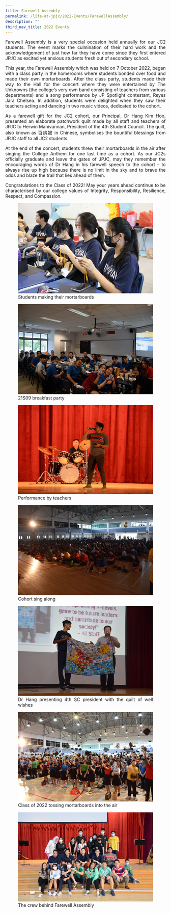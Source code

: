 ```yaml
---
title: Farewell Assembly
permalink: /life-at-jpjc/2022-Events/FarewellAssembly/
description: ""
third_nav_title: 2022 Events
---
```

<div align=justify>
	
<p>Farewell Assembly is a very special occasion held annually for our JC2 students. The event marks the culmination of their hard work and the acknowledgement of just how far they have come since they first entered JPJC as excited yet anxious students fresh out of secondary school.</p>

<p>This year, the Farewell Assembly which was held on 7 October 2022, began with a class party in the homerooms where students bonded over food and made their own mortarboards. After the class party, students made their way to the Hall for the concert where they were entertained by The Unknowns (the college’s very own band consisting of teachers from various departments) and a song performance by JP Spotlight contestant, Reyes Jara Chelsea. In addition, students were delighted when they saw their teachers acting and dancing in two music videos, dedicated to the cohort.</p>

<p>As a farewell gift for the JC2 cohort, our Principal, Dr Hang Kim Hoo, presented an elaborate patchwork quilt made by all staff and teachers of JPJC to Herwin Manivannan, President of the 4th Student Council. The quilt, also known as 百纳被 in Chinese, symbolises the bountiful blessings from JPJC staff to all JC2 students.</p>

<p>At the end of the concert, students threw their mortarboards in the air after singing the College Anthem for one last time as a cohort. As our JC2s officially graduate and leave the gates of JPJC, may they remember the encouraging words of Dr Hang in his farewell speech to the cohort – to always rise up high because there is no limit in the sky and to brave the odds and blaze the trail that lies ahead of them.</p>

<p>Congratulations to the Class of 2022! May your years ahead continue to be characterised by our college values of Integrity, Responsibility, Resilience, Respect, and Compassion. </p>

<figure>
<img src="/images/Life%20@%20JPJC/2022%20Events/Farewell%20Assembly/1%20Students%20making%20their%20mortarboards.jpg">
<figcaption>Students making their mortarboards
</figcaption></figure>

<figure>
<img src="/images/Life%20@%20JPJC/2022%20Events/Farewell%20Assembly/2%2021S09%20breakfast%20party.jpg">
<figcaption>21S09 breakfast party</figcaption></figure>

<figure>	
<img src="/images/Life%20@%20JPJC/2022%20Events/Farewell%20Assembly/3%20Performance%20by%20teachers.jpg">
<figcaption>Performance by teachers</figcaption></figure>

<figure>
<img src="/images/Life%20@%20JPJC/2022%20Events/Farewell%20Assembly/4%20Cohort%20sing%20along.jpg">
<figcaption>Cohort sing along</figcaption></figure>

<figure>
<img src="/images/Life%20@%20JPJC/2022%20Events/Farewell%20Assembly/5%20Dr%20Hang%20presenting%204th%20SC%20president%20with%20the%20quilt%20of%20well%20wishes.jpg">
<figcaption>Dr Hang presenting 4th SC president with the quilt of well wishes</figcaption></figure>

<figure>
<img src="/images/Life%20@%20JPJC/2022%20Events/Farewell%20Assembly/6%20Class%20of%202022%20tossing%20mortarboards%20into%20the%20air.jpg"><figcaption>Class of 2022 tossing mortarboards into the air</figcaption></figure>

<figure>
<img src="/images/Life%20@%20JPJC/2022%20Events/Farewell%20Assembly/7%20The%20crew%20behind%20Farewell%20Assembly.jpg">
<figcaption>The crew behind Farewell Assembly</figcaption></figure></div>